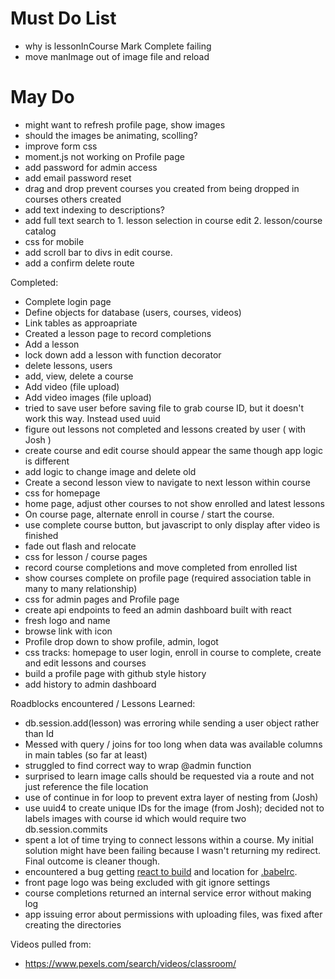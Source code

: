 # Must Do List

* why is lessonInCourse Mark Complete failing
* move manImage out of image file and reload

# May Do
* might want to refresh profile page, show images
* should the images be animating, scolling?
* improve form css
* moment.js not working on Profile page
* add password for admin access
* add email password reset
* drag and drop prevent courses you created from being dropped in courses others created
* add text indexing to descriptions?
* add full text search to 1. lesson selection in course edit 2. lesson/course catalog
* css for mobile
* add scroll bar to divs in edit course.  
* add a confirm delete route

Completed: 
* Complete login page
* Define objects for database (users, courses, videos)
* Link tables as approapriate
* Created a lesson page to record completions
* Add a lesson
* lock down add a lesson with function decorator
* delete lessons, users
* add, view, delete a course 
* Add video (file upload)
* Add video images (file upload)
* tried to save user before saving file to grab course ID, but it doesn't work this way.  Instead used uuid
* figure out lessons not completed and lessons created by user ( with Josh )
* create course and edit course should appear the same though app logic is different
* add logic to change image and delete old
* Create a second lesson view to navigate to next lesson within course
* css for homepage
* home page, adjust other courses to not show enrolled and latest lessons
* On course page, alternate enroll in course / start the course.  
* use complete course button, but javascript to only display after video is finished
* fade out flash and relocate
* css for lesson / course pages
* record course completions and move completed from enrolled list
* show courses complete on profile page (required association table in many to many relationship)
* css for admin pages and Profile page
* create api endpoints to feed an admin dashboard built with react
* fresh logo and name
* browse link with icon
* Profile drop down to show profile, admin, logot
* css tracks:  homepage to user login, enroll in course to complete, create and edit lessons and courses
* build a profile page with github style history
* add history to admin dashboard


Roadblocks encountered / Lessons Learned: 
* db.session.add(lesson) was erroring while sending a user object rather than Id
* Messed with query / joins for too long when data was available columns in main tables (so far at least)
* struggled to find correct way to wrap @admin function
* surprised to learn image calls should be requested via a route and not just reference the file location
* use of continue in for loop to prevent extra layer of nesting from (Josh)
* use uuid4 to create unique IDs for the image (from Josh); decided not to labels images with course id which would require two db.session.commits
* spent a lot of time trying to connect lessons within a course.  My initial solution might have been failing because I wasn't returning my redirect.  Final outcome is cleaner though.  
* encountered a bug getting [react to build](https://github.com/babel/babel/issues/8599) and location for [.babelrc](https://stackoverflow.com/questions/35391279/where-is-the-location-of-babelrc-file).  
* front page logo was being excluded with git ignore settings
* course completions returned an internal service error without making log
* app issuing error about permissions with uploading files, was fixed after creating the directories

Videos pulled from: 
* https://www.pexels.com/search/videos/classroom/



